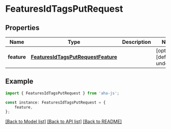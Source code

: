 # FeaturesIdTagsPutRequest


## Properties

Name | Type | Description | Notes
------------ | ------------- | ------------- | -------------
**feature** | [**FeaturesIdTagsPutRequestFeature**](FeaturesIdTagsPutRequestFeature.md) |  | [optional] [default to undefined]

## Example

```typescript
import { FeaturesIdTagsPutRequest } from 'aha-js';

const instance: FeaturesIdTagsPutRequest = {
    feature,
};
```

[[Back to Model list]](../README.md#documentation-for-models) [[Back to API list]](../README.md#documentation-for-api-endpoints) [[Back to README]](../README.md)
